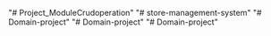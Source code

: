 "# Project_ModuleCrudoperation" 
"# store-management-system" 
"# Domain-project" 
"# Domain-project" 
"# Domain-project" 

